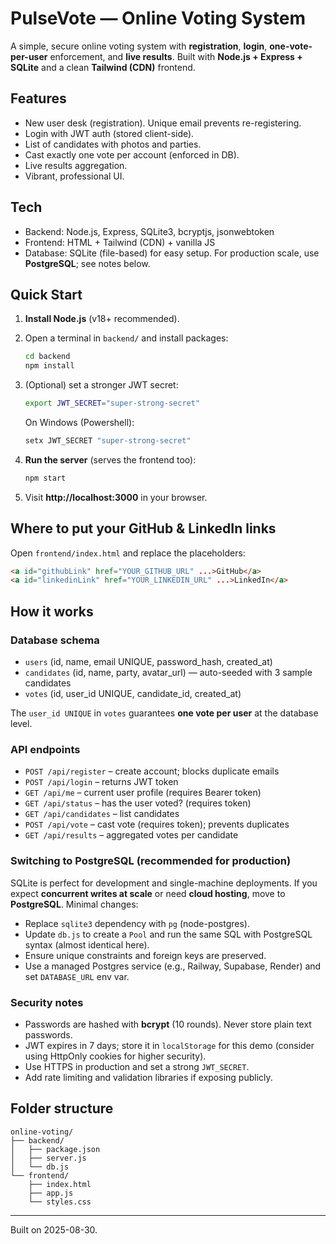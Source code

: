 
# PulseVote — Online Voting System

A simple, secure online voting system with **registration**, **login**, **one-vote-per-user** enforcement, and **live results**. Built with **Node.js + Express + SQLite** and a clean **Tailwind (CDN)** frontend.

## Features
- New user desk (registration). Unique email prevents re-registering.
- Login with JWT auth (stored client-side).
- List of candidates with photos and parties.
- Cast exactly one vote per account (enforced in DB).
- Live results aggregation.
- Vibrant, professional UI.

## Tech
- Backend: Node.js, Express, SQLite3, bcryptjs, jsonwebtoken
- Frontend: HTML + Tailwind (CDN) + vanilla JS
- Database: SQLite (file-based) for easy setup. For production scale, use **PostgreSQL**; see notes below.

## Quick Start

1. **Install Node.js** (v18+ recommended).

2. Open a terminal in `backend/` and install packages:
   ```bash
   cd backend
   npm install
   ```

3. (Optional) set a stronger JWT secret:
   ```bash
   export JWT_SECRET="super-strong-secret"
   ```
   On Windows (Powershell):
   ```powershell
   setx JWT_SECRET "super-strong-secret"
   ```

4. **Run the server** (serves the frontend too):
   ```bash
   npm start
   ```

5. Visit **http://localhost:3000** in your browser.

## Where to put your GitHub & LinkedIn links
Open `frontend/index.html` and replace the placeholders:
```html
<a id="githubLink" href="YOUR_GITHUB_URL" ...>GitHub</a>
<a id="linkedinLink" href="YOUR_LINKEDIN_URL" ...>LinkedIn</a>
```

## How it works

### Database schema
- `users` (id, name, email UNIQUE, password_hash, created_at)
- `candidates` (id, name, party, avatar_url) — auto-seeded with 3 sample candidates
- `votes` (id, user_id UNIQUE, candidate_id, created_at)

The `user_id UNIQUE` in `votes` guarantees **one vote per user** at the database level.

### API endpoints
- `POST /api/register` – create account; blocks duplicate emails
- `POST /api/login` – returns JWT token
- `GET /api/me` – current user profile (requires Bearer token)
- `GET /api/status` – has the user voted? (requires token)
- `GET /api/candidates` – list candidates
- `POST /api/vote` – cast vote (requires token); prevents duplicates
- `GET /api/results` – aggregated votes per candidate

### Switching to PostgreSQL (recommended for production)
SQLite is perfect for development and single-machine deployments. If you expect **concurrent writes at scale** or need **cloud hosting**, move to **PostgreSQL**. Minimal changes:
- Replace `sqlite3` dependency with `pg` (node-postgres).
- Update `db.js` to create a `Pool` and run the same SQL with PostgreSQL syntax (almost identical here).
- Ensure unique constraints and foreign keys are preserved.
- Use a managed Postgres service (e.g., Railway, Supabase, Render) and set `DATABASE_URL` env var.

### Security notes
- Passwords are hashed with **bcrypt** (10 rounds). Never store plain text passwords.
- JWT expires in 7 days; store it in `localStorage` for this demo (consider using HttpOnly cookies for higher security).
- Use HTTPS in production and set a strong `JWT_SECRET`.
- Add rate limiting and validation libraries if exposing publicly.

## Folder structure
```
online-voting/
├── backend/
│   ├── package.json
│   ├── server.js
│   └── db.js
└── frontend/
    ├── index.html
    ├── app.js
    └── styles.css
```

---

Built on 2025-08-30.

